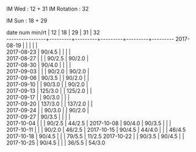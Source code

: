 IM Wed      : 12 + 31
IM Rotation : 32

IM Sun      : 18 + 29

date num min/rt |    12   |    18   |    29   |    31   |    32   
----------------+---------+---------+---------+---------+---------
2017-08-19      |         |         |         |         |        
2017-08-23      |  90/4.5 |         |         |         |        
2017-08-27      |         |         |  90/2.5 |  90/2.0 |        
2017-08-30      |  90/4.0 |         |         |         |        
2017-09-03      |         |         |  90/2.0 |  90/2.0 |        
2017-09-06      |  90/3.5 |         |  90/2.0 |         |        
2017-09-10      |         |  90/3.0 |         |  90/2.0 |        
2017-09-13      | 125/3.0 |         | 125/2.0 |         |        
2017-09-17      |         |  90/3.0 |         |         |        
2017-09-20      | 137/3.0 |         | 137/2.0 |         |        
2017-09-24      |         |  90/3.0 |         |  90/2.0 |        
2017-09-27      |  90/3.5 |         |         |         |        
2017-10-04      |         |         |  90/2.5 |  44/2.5 | 
2017-10-08      |  90/4.0 |  90/3.5 |         |         |        
2017-10-11      |         |         |  90/2.0 |  46/2.5 | 
2017-10-15      |  90/4.5 |  44/4.0 |         |         |  46/4.5
2017-10-18      |  90/4.5 |         |         |  79/5.5 |  11/2.5
2017-10-22      |         |  90/3.5 |  90/4.5 |         |       
2017-10-25      |  90/4.5 |         |         |  36/5.5 |  54/3.0
 
